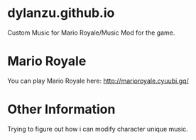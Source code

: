 # dylanzu.github.io
Custom Music for Mario Royale/Music Mod for the game.
# Mario Royale
You can play Mario Royale here: 
http://marioroyale.cyuubi.gq/
# Other Information
Trying to figure out how i can modify character unique music.
